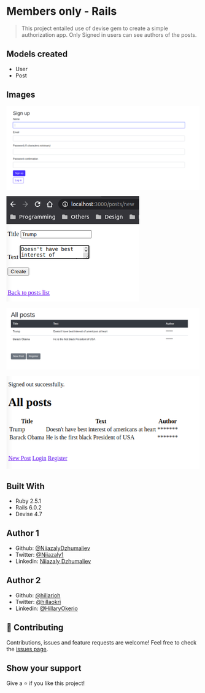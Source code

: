 # Members only - Rails
> This project entailed use of devise gem to create a simple authorization app.  Only Signed in users can see authors of  the posts.
## Models created
- User
- Post
## Images
![screenshot](images/sgnup.png)


![screenshot](images/new.png)


![screenshot](images/postss.png)


![screenshot](images/post2.png)

## Built With
- Ruby 2.5.1
- Rails 6.0.2
- Devise 4.7
## Author 1
- Github: [@NiiazalyDzhumaliev](https://github.com/NiiazalyDzhumaliev)
- Twitter: [@Niiazaly1](https://twitter.com/Niiazaly1)
- Linkedin: [Niiazaly Dzhumaliev ](https://www.linkedin.com/in/niiazaly-dzhumaliev-117707132/)
## Author 2
- Github: [@hillarioh](https://github.com/hillarioh)
- Twitter: [@hillaokri](https://twitter.com/hillaokri)
- Linkedin: [@HillaryOkerio](https://www.linkedin.com/in/hillaryokerio/)

## :handshake: Contributing
Contributions, issues and feature requests are welcome!
Feel free to check the [issues page](issues/).
## Show your support
Give a :star:️ if you like this project!